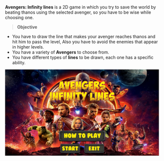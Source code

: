 **Avengers: Infinity lines** is a 2D game in which you try to save the world by beating thanos using the selected avenger, so you have to be wise while choosing one.
>**Objective**
* You have to draw the line that makes your avenger reaches thanos and hit him to pass the level, Also you have to avoid the enemies that appear in higher levels.
* You have a variety of **Avengers** to choose from.
* You have different types of **lines** to be drawn, each one has a specific ability.

![](https://github.com/MahmoudmHamza/Unity-Projects/blob/master/Avengers%20Infinity%20Lines/Screenshots/AV1.PNG)
